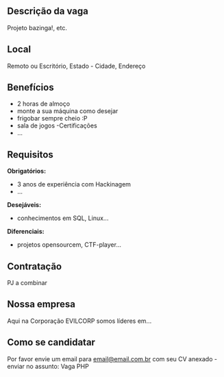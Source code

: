## Descrição da vaga

Projeto bazinga!, etc.

## Local

Remoto ou Escritório, Estado - Cidade, Endereço

## Benefícios

- 2 horas de almoço
- monte a sua máquina como desejar
- frigobar sempre cheio :P
- sala de jogos
-Certificações
- ...

## Requisitos

**Obrigatórios:**
- 3 anos de experiência com Hackinagem
- ...

**Desejáveis:**
- conhecimentos em SQL, Linux...

**Diferenciais:**
- projetos opensourcem, CTF-player...

## Contratação

PJ a combinar

## Nossa empresa

Aqui na Corporação EVILCORP somos líderes em...

## Como se candidatar

Por favor envie um email para email@email.com.br com seu CV anexado - enviar no assunto: Vaga PHP
